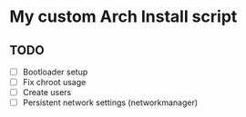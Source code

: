 # My custom Arch Install script

## TODO

- [ ] Bootloader setup
- [ ] Fix chroot usage
- [ ] Create users
- [ ] Persistent network settings (networkmanager)
